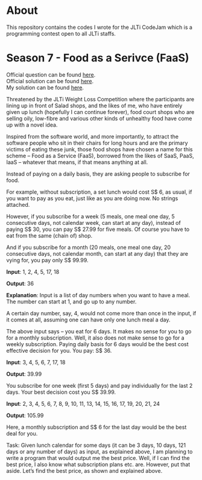 # About
This repository contains the codes I wrote for the JLTi CodeJam which is a programming contest open to all JLTi staffs.

# Season 7 - Food as a Serivce (FaaS)

Official question can be found [here](https://gopalcdas.wordpress.com/2017/08/05/faas/).   
Official solution can be found [here](https://gopalcdas.wordpress.com/2017/09/16/solution-faas/).  
My solution can be found [here](https://github.com/woo-chia-wei/jlti-code-jam/blob/master/CodeJam_07_FaaS/Program.cs).

Threatened by the JLTi Weight Loss Competition where the participants are lining up in front of Salad shops, and the likes of me, who have entirely given up lunch (hopefully I can continue forever), food court shops who are selling oily, low-fibre and various other kinds of unhealthy food have come up with a novel idea.

Inspired from the software world, and more importantly, to attract the software people who sit in their chairs for long hours and are the primary victims of eating these junk, those food shops have chosen a name for this scheme – Food as a Service (FaaS), borrowed from the likes of SaaS, PaaS, IaaS – whatever that means, if that means anything at all.

Instead of paying on a daily basis, they are asking people to subscribe for food.

For example, without subscription, a set lunch would cost S$ 6, as usual, if you want to pay as you eat, just like as you are doing now. No strings attached.

However, if you subscribe for a week (5 meals, one meal one day, 5 consecutive days, not calendar week, can start at any day), instead of paying S$ 30, you can pay S$ 27.99 for five meals. Of course you have to eat from the same (chain of) shop.

And if you subscribe for a month (20 meals, one meal one day, 20 consecutive days, not calendar month, can start at any day) that they are vying for, you pay only S$ 99.99.

**Input**: 1, 2, 4, 5, 17, 18

**Output**: 36

**Explanation**: Input is a list of day numbers when you want to have a meal. The number can start at 1, and go up to any number.

A certain day number, say, 4, would not come more than once in the input, if it comes at all, assuming one can have only one lunch meal a day.

The above input says – you eat for 6 days. It makes no sense for you to go for a monthly subscription. Well, it also does not make sense to go for a weekly subscription. Paying daily basis for 6 days would be the best cost effective decision for you. You pay: S$ 36.

**Input**: 3, 4, 5, 6, 7, 17, 18

**Output**: 39.99

You subscribe for one week (first 5 days) and pay individually for the last 2 days. Your best decision cost you S$ 39.99.

**Input**: 2, 3, 4, 5, 6, 7, 8, 9, 10, 11, 13, 14, 15, 16, 17, 19, 20, 21, 24

**Output**: 105.99

Here, a monthly subscription and S$ 6 for the last day would be the best deal for you.

Task: Given lunch calendar for some days (it can be 3 days, 10 days, 121 days or any number of days) as input, as explained above, I am planning to write a program that would output me the best price. Well, if I can find the best price, I also know what subscription plans etc. are. However, put that aside. Let’s find the best price, as shown and explained above.
